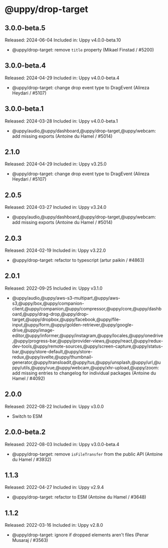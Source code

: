 # @uppy/drop-target

## 3.0.0-beta.5

Released: 2024-06-04
Included in: Uppy v4.0.0-beta.10

- @uppy/drop-target: remove `title` property (Mikael Finstad / #5200)

## 3.0.0-beta.4

Released: 2024-04-29
Included in: Uppy v4.0.0-beta.4

- @uppy/drop-target: change drop event type to DragEvent (Alireza Heydari / #5107)

## 3.0.0-beta.1

Released: 2024-03-28
Included in: Uppy v4.0.0-beta.1

- @uppy/audio,@uppy/dashboard,@uppy/drop-target,@uppy/webcam: add missing exports (Antoine du Hamel / #5014)


## 2.1.0

Released: 2024-04-29
Included in: Uppy v3.25.0

- @uppy/drop-target: change drop event type to DragEvent (Alireza Heydari / #5107)

## 2.0.5

Released: 2024-03-27
Included in: Uppy v3.24.0

- @uppy/audio,@uppy/dashboard,@uppy/drop-target,@uppy/webcam: add missing exports (Antoine du Hamel / #5014)

## 2.0.3

Released: 2024-02-19
Included in: Uppy v3.22.0

- @uppy/drop-target: refactor to typescript (artur paikin / #4863)

## 2.0.1

Released: 2022-09-25
Included in: Uppy v3.1.0

- @uppy/audio,@uppy/aws-s3-multipart,@uppy/aws-s3,@uppy/box,@uppy/companion-client,@uppy/companion,@uppy/compressor,@uppy/core,@uppy/dashboard,@uppy/drag-drop,@uppy/drop-target,@uppy/dropbox,@uppy/facebook,@uppy/file-input,@uppy/form,@uppy/golden-retriever,@uppy/google-drive,@uppy/image-editor,@uppy/informer,@uppy/instagram,@uppy/locales,@uppy/onedrive,@uppy/progress-bar,@uppy/provider-views,@uppy/react,@uppy/redux-dev-tools,@uppy/remote-sources,@uppy/screen-capture,@uppy/status-bar,@uppy/store-default,@uppy/store-redux,@uppy/svelte,@uppy/thumbnail-generator,@uppy/transloadit,@uppy/tus,@uppy/unsplash,@uppy/url,@uppy/utils,@uppy/vue,@uppy/webcam,@uppy/xhr-upload,@uppy/zoom: add missing entries to changelog for individual packages (Antoine du Hamel / #4092)

## 2.0.0

Released: 2022-08-22
Included in: Uppy v3.0.0

- Switch to ESM

## 2.0.0-beta.2

Released: 2022-08-03
Included in: Uppy v3.0.0-beta.4

- @uppy/drop-target: remove `isFileTransfer` from the public API (Antoine du Hamel / #3932)

## 1.1.3

Released: 2022-04-27
Included in: Uppy v2.9.4

- @uppy/drop-target: refactor to ESM (Antoine du Hamel / #3648)

## 1.1.2

Released: 2022-03-16
Included in: Uppy v2.8.0

- @uppy/drop-target: ignore if dropped elements aren't files (Penar Musaraj / #3563)
